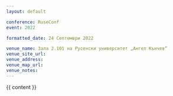 ```yaml
---
layout: default

conference: RuseConf
event: 2022

formatted_date: 24 Септември 2022

venue_name: Зала 2.101 на Русенски университет „Ангел Кънчев“
venue_site_url:
venue_address:
venue_map_url:
venue_notes:
---
```


{{ content }}
